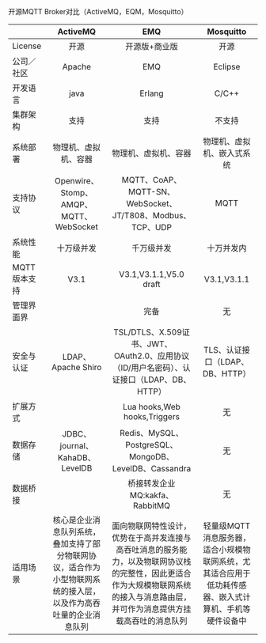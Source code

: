 开源MQTT Broker对比（ActiveMQ，EQM，Mosquitto）

|          | ActiveMQ | EMQ  | Mosquitto |
|:-------- |:--------:|:----:|:---------:|
| License  | 开源| 开源版+商业版| 开源|
| 公司／社区    | Apache | EMQ | Eclipse |
| 开发语言     | java| Erlang| C/C++|
| 集群架构     | 支持 | 支持 | 不支持|
| 系统部署     | 物理机、虚拟机、容器 | 物理机、虚拟机、容器 | 物理机、虚拟机、嵌入式系统  |
| 支持协议     | Openwire、Stomp、AMQP、MQTT、WebSocket | MQTT、CoAP、MQTT-SN、WebSocket、JT/T808、Modbus、TCP、UDP | MQTT|
| 系统性能     | 十万级并发  | 千万级并发  | 十万并发内  |
| MQTT版本支持 | V3.1 | V3.1,V3.1.1,V5.0 draft  | V3.1,V3.1.1 |
| 管理界面界    | | 完备   | 无                                                     |
| 安全与认证    | LDAP、Apache Shiro   | TSL/DTLS、X.509证书、JWT、OAuth2.0、应用协议（ID/用户名密码）、认证接口（LDAP、DB、HTTP） | TLS、认证接口（LDAP、DB、HTTP）|
| 扩展方式     | | Lua hooks,Web hooks,Triggers | 无  |
| 数据存储     | JDBC、journal、KahaDB、LevelDB | Redis、MySQL、PostgreSQL、MongoDB、LevelDB、Cassandra | 无|
| 数据桥接     | | 桥接转发企业MQ:kakfa、RabbitMQ | 无|
| 适用场景     | 核心是企业消息队列系统，叠加支持了部分物联网协议，适合作为小型物联网系统的接入层，以及作为高吞吐量的企业消息队列 | 面向物联网特性设计，优势在于高并发连接与高吞吐消息的服务能力，以及物联网协议栈的完整性，因此更适合作为大规模物联网系统的接入与消息路由层，并可作为消息提供方挂载高吞吐的消息队列 | 轻量级MQTT消息服务器，适合小规模物联网系统，尤其适合应用于低功耗传感器、嵌入式计算机、手机等硬件设备中 |
